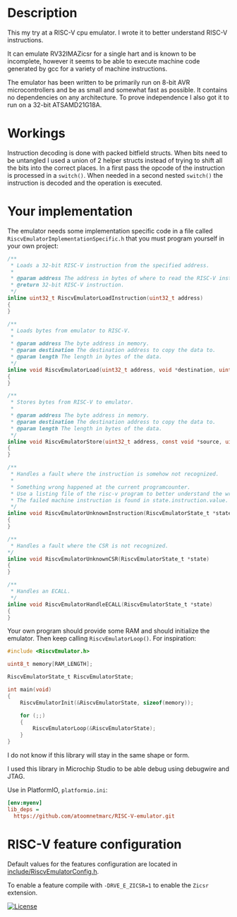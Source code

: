# Description

This my try at a RISC-V cpu emulator. I wrote it to better understand RISC-V instructions.

It can emulate RV32IMAZicsr for a single hart and is known to be incomplete, however it seems to be able to execute machine code generated by gcc for a variety of machine instructions.

The emulator has been written to be primarily run on 8-bit AVR microcontrollers and be as small and somewhat fast as possible. It contains no dependencies on any architecture. To prove independence I also got it to run on a 32-bit ATSAMD21G18A.

# Workings

Instruction decoding is done with packed bitfield structs. When bits need to be untangled I used a union of 2 helper structs instead of trying to shift all the bits into the correct places.
In a first pass the opcode of the instruction is processed in a `switch()`. When needed in a second nested `switch()` the instruction is decoded and the operation is executed.

# Your implementation

The emulator needs some implementation specific code in a file called `RiscvEmulatorImplementationSpecific.h` that you must program yourself in your own project:

```c
/**
 * Loads a 32-bit RISC-V instruction from the specified address.
 *
 * @param address The address in bytes of where to read the RISC-V instruction.
 * @return 32-bit RISC-V instruction.
 */
inline uint32_t RiscvEmulatorLoadInstruction(uint32_t address)
{
}

/**
 * Loads bytes from emulator to RISC-V.
 *
 * @param address The byte address in memory.
 * @param destination The destination address to copy the data to.
 * @param length The length in bytes of the data.
 */
inline void RiscvEmulatorLoad(uint32_t address, void *destination, uint8_t length)
{
}

/**
 * Stores bytes from RISC-V to emulator.
 *
 * @param address The byte address in memory.
 * @param destination The destination address to copy the data to.
 * @param length The length in bytes of the data.
 */
inline void RiscvEmulatorStore(uint32_t address, const void *source, uint8_t length)
{
}

/**
 * Handles a fault where the instruction is somehow not recognized.
 *
 * Something wrong happened at the current programcounter.
 * Use a listing file of the risc-v program to better understand the wrong.
 * The failed machine instruction is found in state.instruction.value.
 */
inline void RiscvEmulatorUnknownInstruction(RiscvEmulatorState_t *state)
{
}

/**
 * Handles a fault where the CSR is not recognized.
*/
inline void RiscvEmulatorUnknownCSR(RiscvEmulatorState_t *state)
{
}

/**
 * Handles an ECALL.
 */
inline void RiscvEmulatorHandleECALL(RiscvEmulatorState_t *state)
{
}
```

Your own program should provide some RAM and should initialize the emulator. Then keep calling `RiscvEmulatorLoop()`. For inspiration:

```c
#include <RiscvEmulator.h>

uint8_t memory[RAM_LENGTH];

RiscvEmulatorState_t RiscvEmulatorState;

int main(void)
{
    RiscvEmulatorInit(&RiscvEmulatorState, sizeof(memory));

    for (;;)
    {
        RiscvEmulatorLoop(&RiscvEmulatorState);
    }
}
```

I do not know if this library will stay in the same shape or form.

I used this library in Microchip Studio to be able debug using debugwire and JTAG.

Use in PlatformIO, `platformio.ini`:
```ini
[env:myenv]
lib_deps =
  https://github.com/atoomnetmarc/RISC-V-emulator.git
```

# RISC-V feature configuration

Default values for the features configuration are located in [include/RiscvEmulatorConfig.h](include/RiscvEmulatorConfig.h).

To enable a feature compile with `-DRVE_E_ZICSR=1` to enable the `Zicsr` extension.


[![License](https://img.shields.io/badge/License-Apache%202.0-blue.svg)](https://opensource.org/licenses/Apache-2.0)
